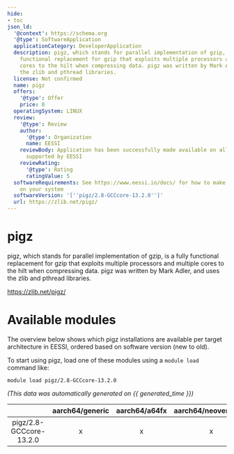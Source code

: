 ```yaml
---
hide:
- toc
json_ld:
  '@context': https://schema.org
  '@type': SoftwareApplication
  applicationCategory: DeveloperApplication
  description: pigz, which stands for parallel implementation of gzip, is a fully
    functional replacement for gzip that exploits multiple processors and multiple
    cores to the hilt when compressing data. pigz was written by Mark Adler, and uses
    the zlib and pthread libraries.
  license: Not confirmed
  name: pigz
  offers:
    '@type': Offer
    price: 0
  operatingSystem: LINUX
  review:
    '@type': Review
    author:
      '@type': Organization
      name: EESSI
    reviewBody: Application has been successfully made available on all architectures
      supported by EESSI
    reviewRating:
      '@type': Rating
      ratingValue: 5
  softwareRequirements: See https://www.eessi.io/docs/ for how to make EESSI available
    on your system
  softwareVersion: '[''pigz/2.8-GCCcore-13.2.0'']'
  url: https://zlib.net/pigz/
---
```


pigz
====


pigz, which stands for parallel implementation of gzip, is a fully functional replacement for gzip that exploits multiple processors and multiple cores to the hilt when compressing data. pigz was written by Mark Adler, and uses the zlib and pthread libraries.

https://zlib.net/pigz/
# Available modules


The overview below shows which pigz installations are available per target architecture in EESSI, ordered based on software version (new to old).

To start using pigz, load one of these modules using a `module load` command like:

```shell
module load pigz/2.8-GCCcore-13.2.0
```

*(This data was automatically generated on {{ generated_time }})*

| |aarch64/generic|aarch64/a64fx|aarch64/neoverse_n1|aarch64/neoverse_v1|aarch64/nvidia/grace|x86_64/generic|x86_64/amd/zen2|x86_64/amd/zen3|x86_64/amd/zen4|x86_64/intel/cascadelake|x86_64/intel/haswell|x86_64/intel/icelake|x86_64/intel/sapphirerapids|x86_64/intel/skylake_avx512|
| :---: | :---: | :---: | :---: | :---: | :---: | :---: | :---: | :---: | :---: | :---: | :---: | :---: | :---: | :---: |
|pigz/2.8-GCCcore-13.2.0|x|x|x|x|x|x|x|x|x|x|x|x|x|x|
